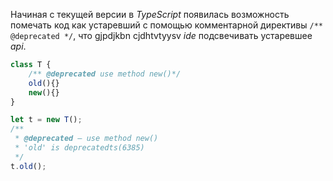 Начиная с текущей версии в _TypeScript_ появилась возможность помечать код как устаревший с помощью комментарной директивы `/** @deprecated */`, что gjpdjkbn cjdhtvtyysv _ide_ подсвечивать устаревшее _api_.

`````typescript
class T {
    /** @deprecated use method new()*/
    old(){}
    new(){}
}

let t = new T();
/**
 * @deprecated — use method new()
 * 'old' is deprecatedts(6385)
 */
t.old();
`````